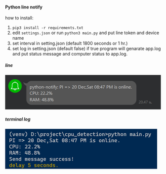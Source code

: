 #### Python line notify

how to install:

1. `pip3 install -r requirements.txt`
2. edit `settings.json` or run `python3 main.py` and put line token and device name
3. set interval in setting.json (default 1800 seconds or 1 hr.)
4. set log in setting.json (default false) if true program will genarate app.log and put status message and computer status to app.log.

##### line

![line image](image/line_msg.png)

##### terminal log

![line image](image/terminal_msg.png)
